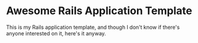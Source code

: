 Awesome Rails Application Template
====================================================================

This is my Rails application template, and though I don't know if there's anyone interested on it, here's it anyway.